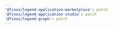 ```yaml
---
'@finos/legend-application-marketplace': patch
'@finos/legend-application-studio': patch
'@finos/legend-graph': patch
---
```

